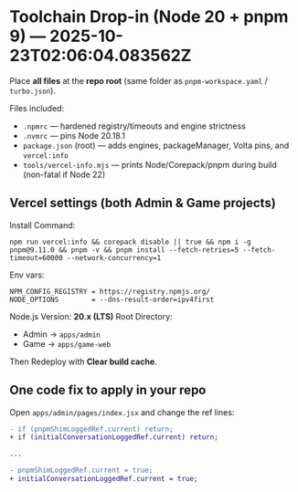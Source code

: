 # Toolchain Drop-in (Node 20 + pnpm 9) — 2025-10-23T02:06:04.083562Z

Place **all files** at the **repo root** (same folder as `pnpm-workspace.yaml` / `turbo.json`).

Files included:
- `.npmrc` — hardened registry/timeouts and engine strictness
- `.nvmrc` — pins Node 20.18.1
- `package.json` (root) — adds engines, packageManager, Volta pins, and `vercel:info`
- `tools/vercel-info.mjs` — prints Node/Corepack/pnpm during build (non-fatal if Node 22)

## Vercel settings (both Admin & Game projects)
Install Command:
```
npm run vercel:info && corepack disable || true && npm i -g pnpm@9.11.0 && pnpm -v && pnpm install --fetch-retries=5 --fetch-timeout=60000 --network-concurrency=1
```
Env vars:
```
NPM_CONFIG_REGISTRY = https://registry.npmjs.org/
NODE_OPTIONS        = --dns-result-order=ipv4first
```
Node.js Version: **20.x (LTS)**
Root Directory:
- Admin → `apps/admin`
- Game  → `apps/game-web`

Then Redeploy with **Clear build cache**.

## One code fix to apply in your repo
Open `apps/admin/pages/index.jsx` and change the ref lines:
```diff
- if (pnpmShimLoggedRef.current) return;
+ if (initialConversationLoggedRef.current) return;

...

- pnpmShimLoggedRef.current = true;
+ initialConversationLoggedRef.current = true;
```

